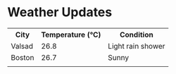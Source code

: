 # Weather Updates

<!-- WEATHER-UPDATE-START -->
<table><tr><th>City</th><th>Temperature (°C)</th><th>Condition</th></tr><tr><td>Valsad</td><td>26.8</td><td>Light rain shower</td></tr><tr><td>Boston</td><td>26.7</td><td>Sunny</td></tr><tr><td></td><td></td><td></td></tr></table>
<!-- WEATHER-UPDATE-END -->
